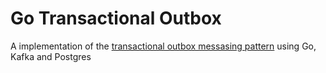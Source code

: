 # Go Transactional Outbox

A implementation of the [transactional outbox messasing pattern](https://microservices.io/patterns/data/transactional-outbox.html) using Go, Kafka and Postgres
